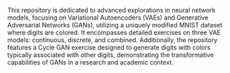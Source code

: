 This repository is dedicated to advanced explorations in neural network models, focusing on Variational Autoencoders (VAEs) and Generative Adversarial Networks (GANs), utilizing a uniquely modified MNIST dataset where digits are colored. It encompasses detailed exercises on three VAE models: continuous, discrete, and combined. Additionally, the repository features a Cycle GAN exercise designed to generate digits with colors typically associated with other digits, demonstrating the transformative capabilities of GANs in a research and academic context.
